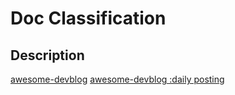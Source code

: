 # Doc Classification

## Description
[awesome-devblog](https://github.com/sarojaba/awesome-devblog/blob/master/db.yml#L6393)
[awesome-devblog :daily posting](https://awesome-devblog.netlify.com/domestic/)
